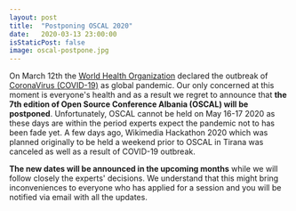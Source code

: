 ```yaml
---
layout: post
title:  "Postponing OSCAL 2020"
date:   2020-03-13 23:00:00
isStaticPost: false
image: oscal-postpone.jpg
---
```



On March 12th the [World Health Organization](http://www.euro.who.int/en/health-topics/health-emergencies/coronavirus-covid-19/news/news/2020/3/who-announces-covid-19-outbreak-a-pandemic) declared the outbreak of [CoronaVirus (COVID-19)](https://en.wikipedia.org/wiki/2019%E2%80%9320_coronavirus_pandemic) as global pandemic. Our only concerned at this moment is everyone's health and as a result we regret to announce that **the 7th edition of Open Source Conference Albania (OSCAL) will be postponed**. Unfortunately, OSCAL cannot be held on May 16-17 2020 as these days are within the period experts expect the pandemic not to has been fade yet. A few days ago, Wikimedia Hackathon 2020 which was planned originally to be held a weekend prior to OSCAL in Tirana was canceled as well as a result of COVID-19 outbreak.

**The new dates will be announced in the upcoming months** while we will follow closely the experts' decisions. We understand that this might bring inconveniences to everyone who has applied for a session and you will be notified via email with all the updates.
